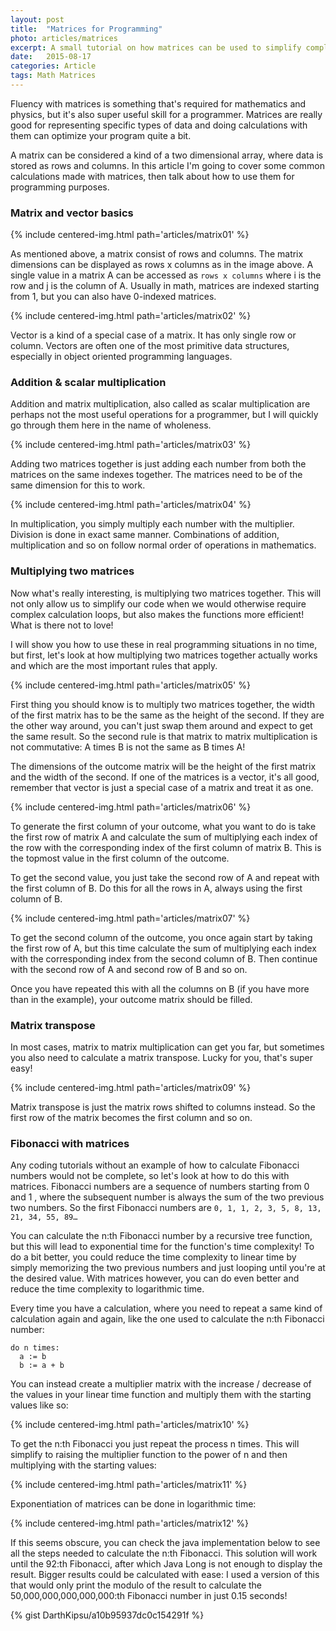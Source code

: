 ```yaml
---
layout: post
title:  "Matrices for Programming"
photo: articles/matrices
excerpt: A small tutorial on how matrices can be used to simplify complex calculations and boost efficiency at the same time.
date:   2015-08-17
categories: Article
tags: Math Matrices
---
```

Fluency with matrices is something that's required for mathematics and physics, but it's also super useful skill for a programmer. Matrices are really good for representing specific types of data and doing calculations with them can optimize your program quite a bit.

A matrix can be considered a kind of a two dimensional array, where data is stored as rows and columns. In this article I'm going to cover some common calculations made with matrices, then talk about how to use them for programming purposes.

### Matrix and vector basics

{% include centered-img.html path='articles/matrix01' %}

As mentioned above, a matrix consist of rows and columns. The matrix dimensions can be displayed as rows x columns as in the image above. A single value in a matrix A can be accessed as `rows x columns` where i is the row and j is the column of A. Usually in math, matrices are indexed starting from 1, but you can also have 0-indexed matrices.

{% include centered-img.html path='articles/matrix02' %}

Vector is a kind of a special case of a matrix. It has only single row or column. Vectors are often one of the most primitive data structures, especially in object oriented programming languages.

### Addition & scalar multiplication

Addition and matrix multiplication, also called as scalar multiplication are perhaps not the most useful operations for a programmer, but I will quickly go through them here in the name of wholeness.

{% include centered-img.html path='articles/matrix03' %}

Adding two matrices together is just adding each number from both the matrices on the same indexes together. The matrices need to be of the same dimension for this to work.

{% include centered-img.html path='articles/matrix04' %}

In multiplication, you simply multiply each number with the multiplier. Division is done in exact same manner. Combinations of addition, multiplication and so on follow normal order of operations in mathematics.

### Multiplying two matrices

Now what's really interesting, is multiplying two matrices together. This will not only allow us to simplify our code when we would otherwise require complex calculation loops, but also makes the functions more efficient! What is there not to love!

I will show you how to use these in real programming situations in no time, but first, let's look at how multiplying two matrices together actually works and which are the most important rules that apply.

{% include centered-img.html path='articles/matrix05' %}

First thing you should know is to multiply two matrices together, the width of the first matrix has to be the same as the height of the second. If they are the other way around, you can't just swap them around and expect to get the same result. So the second rule is that matrix to matrix multiplication is not commutative: A times B is not the same as B times A!

The dimensions of the outcome matrix will be the height of the first matrix and the width of the second. If one of the matrices is a vector, it's all good, remember that vector is just a special case of a matrix and treat it as one.

{% include centered-img.html path='articles/matrix06' %}

To generate the first column of your outcome, what you want to do is take the first row of matrix A and calculate the sum of multiplying each index of the row with the corresponding index of the first column of matrix B. This is the topmost value in the first column of the outcome.

To get the second value, you just take the second row of A and repeat with the first column of B. Do this for all the rows in A, always using the first column of B.

{% include centered-img.html path='articles/matrix07' %}

To get the second column of the outcome, you once again start by taking the first row of A, but this time calculate the sum of multiplying each index with the corresponding index from the second column of B. Then continue with the second row of A and second row of B and so on.

Once you have repeated this with all the columns on B (if you have more than in the example), your outcome matrix should be filled.

### Matrix transpose

In most cases, matrix to matrix multiplication can get you far, but sometimes you also need to calculate a matrix transpose. Lucky for you, that's super easy!

{% include centered-img.html path='articles/matrix09' %}

Matrix transpose is just the matrix rows shifted to columns instead. So the first row of the matrix becomes the first column and so on.

### Fibonacci with matrices

Any coding tutorials without an example of how to calculate Fibonacci numbers would not be complete, so let's look at how to do this with matrices. Fibonacci numbers are a sequence of numbers starting from 0 and 1 , where the subsequent number is always the sum of the two previous two numbers. So the first Fibonacci numbers are `0, 1, 1, 2, 3, 5, 8, 13, 21, 34, 55, 89…`

You can calculate the n:th Fibonacci number by a recursive tree function, but this will lead to exponential time for the function's time complexity! To do a bit better, you could reduce the time complexity to linear time by simply memorizing the two previous numbers and just looping until you're at the desired value. With matrices however, you can do even better and reduce the time complexity to logarithmic time.

Every time you have a calculation, where you need to repeat a same kind of calculation again and again, like the one used to calculate the n:th Fibonacci number:

```
do n times:
  a := b
  b := a + b
```

You can instead create a multiplier matrix with the increase / decrease of the values in your linear time function and multiply them with the starting values like so:

{% include centered-img.html path='articles/matrix10' %}

To get the n:th Fibonacci you just repeat the process n times. This will simplify to raising the multiplier function to the power of n and then multiplying with the starting values:

{% include centered-img.html path='articles/matrix11' %}

Exponentiation of matrices can be done in logarithmic time:

{% include centered-img.html path='articles/matrix12' %}

If this seems obscure, you can check the java implementation below to see all the steps needed to calculate the n:th Fibonacci. This solution will work until the 92:th Fibonacci, after which Java Long is not enough to display the result. Bigger results could be calculated with ease: I used a version of this that would only print the modulo of the result to calculate the 50,000,000,000,000,000:th Fibonacci number in just 0.15 seconds!

{% gist DarthKipsu/a10b95937dc0c154291f %}
